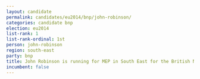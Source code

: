 ```yaml
---
layout: candidate
permalink: candidates/eu2014/bnp/john-robinson/
categories: candidate bnp
election: eu2014
list-rank: 1
list-rank-ordinal: 1st
person: john-robinson
region: south-east
party: bnp
title: John Robinson is running for MEP in South East for the British National Party
incumbent: false
---
```

